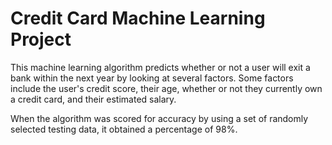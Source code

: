 # Credit Card Machine Learning Project

This machine learning algorithm predicts whether or not a user will exit a bank within the next year by looking at several factors. Some factors include the user's credit score, their age, whether or not they currently own a credit card, and their estimated salary.

When the algorithm was scored for accuracy by using a set of randomly selected testing data, it obtained a percentage of 98%.
